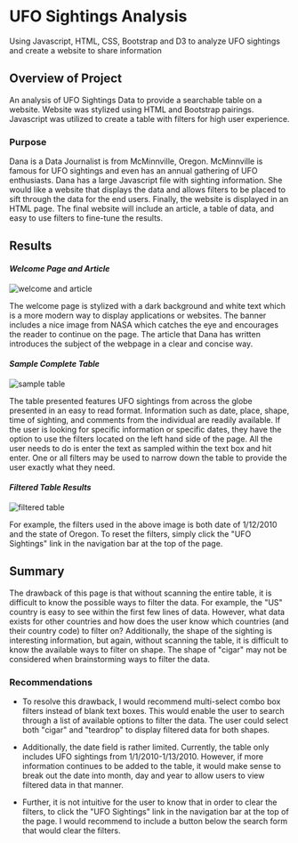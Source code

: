 # UFO Sightings Analysis

Using Javascript, HTML, CSS, Bootstrap and D3 to analyze UFO sightings and create a website to share information

## Overview of Project

An analysis of UFO Sightings Data to provide a searchable table on a website. Website was stylized using HTML and Bootstrap pairings. Javascript was utilized to create a table with filters for high user experience.

### Purpose

Dana is a Data Journalist is from McMinnville, Oregon. McMinnville is famous for UFO sightings and even has an annual gathering of UFO enthusiasts. Dana has a large Javascript file with sighting information. She would like a website that displays the data and allows filters to be placed to sift through the data for the end users. Finally, the website is displayed in an HTML page. The final website will include an article, a table of data, and easy to use filters to fine-tune the results.

## Results

#### *Welcome Page and Article*
![welcome and article](https://user-images.githubusercontent.com/108373151/190875399-79bd823c-9c1b-455b-b38b-cc8e5339e18f.png)

The welcome page is stylized with a dark background and white text which is a more modern way to display applications or websites. The banner includes a nice image from NASA which catches the eye and encourages the reader to continue on the page. The article that Dana has written introduces the subject of the webpage in a clear and concise way.

#### *Sample Complete Table*
![sample table](https://user-images.githubusercontent.com/108373151/190875405-83b62703-8455-423e-842c-b8725fb04a25.png)

The table presented features UFO sightings from across the globe presented in an easy to read format. Information such as date, place, shape, time of sighting, and comments from the individual are readily available. If the user is looking for specific information or specific dates, they have the option to use the filters located on the left hand side of the page. All the user needs to do is enter the text as sampled within the text box and hit enter. One or all filters may be used to narrow down the table to provide the user exactly what they need.

#### *Filtered Table Results*
![filtered table](https://user-images.githubusercontent.com/108373151/190875408-ae629090-ff2f-45ff-98cd-c4cf023ab11d.png)

For example, the filters used in the above image is both date of 1/12/2010 and the state of Oregon. To reset the filters, simply click the "UFO Sightings" link in the navigation bar at the top of the page.

## Summary

The drawback of this page is that without scanning the entire table, it is difficult to know the possible ways to filter the data. For example, the "US" country is easy to see within the first few lines of data. However, what data exists for other countries and how does the user know which countries (and their country code) to filter on? Additionally, the shape of the sighting is interesting information, but again, without scanning the table, it is difficult to know the available ways to filter on shape. The shape of "cigar" may not be considered when brainstorming ways to filter the data.

### Recommendations

- To resolve this drawback, I would recommend multi-select combo box filters instead of blank text boxes. This would enable the user to search through a list of available options to filter the data. The user could select both "cigar" and "teardrop" to display filtered data for both shapes.

- Additionally, the date field is rather limited. Currently, the table only includes UFO sightings from 1/1/2010-1/13/2010. However, if more information continues to be added to the table, it would make sense to break out the date into month, day and year to allow users to view filtered data in that manner.

- Further, it is not intuitive for the user to know that in order to clear the filters, to click the "UFO Sightings" link in the navigation bar at the top of the page. I would recommend to include a button below the search form that would clear the filters.